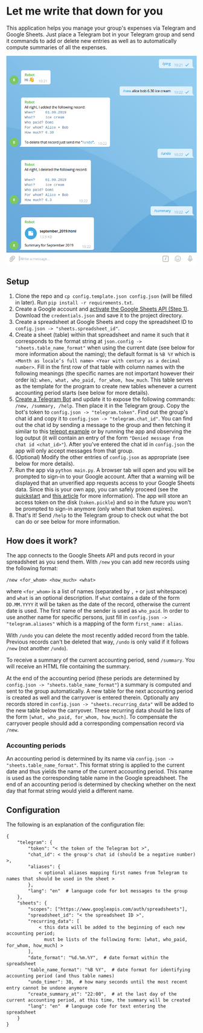 # Let me write that down for you

This application helps you manage your group's expenses via Telegram and Google Sheets. Just place a Telegram bot
in your Telegram group and send it commands to add or delete new entries as well as to automatically compute
summaries of all the expenses.

![Screenshot](./screenshot.png)

## Setup

1. Clone the repo and `cp config.template.json config.json` (will be filled in later). Run `pip install -r requirements.txt`.
2. Create a Google account and [activate the Google Sheets API (Step 1)](https://developers.google.com/sheets/api/quickstart/python).
   Download the `credentials.json` and save it to the project directory.
3. Create a spreadsheet at Google Sheets and copy the spreadsheet ID to `config.json -> "sheets.spreadsheet_id"`.
4. Create a sheet (table) within that spreadsheet and name it such that it corresponds to the format string at
   `json.config -> "sheets.table_name_format"` when using the current date (see below for more information about the naming);
   the default format is `%B %Y` which is `<Month as locale’s full name> <Year with century as a decimal number>`.
   Fill in the first row of that table with column names with the following meanings (the specific names are not
   important however their order is): `when, what, who_paid, for_whom, how_much`. This table serves as the template
   for the program to create new tables whenever a current accounting period starts (see below for more details).
5. [Create a Telegram Bot](https://core.telegram.org/bots#creating-a-new-bot) and update it to expose the following commands:
   `/new, /summary, /help`. Then place it in the Telegram group. Copy the bot's token to
   `config.json -> "telegram.token"`. Find out the group's chat id and copy it to `config.json -> "telegram.chat_id"`.
   You can find out the chat id by sending a message to the group and then fetching it similar to this
   [telepot example](https://telepot.readthedocs.io/en/latest/#receive-messages) or by running the app and observing the
   log output (it will contain an entry of the form `"Denied message from chat id <chat_id>"`). After you've entered the
   chat id in `config.json` the app will only accept messages from that group.
6. (Optional) Modify the other entries of `config.json` as appropriate (see below for more details).
7. Run the app via `python main.py`. A browser tab will open and you will be prompted to sign-in to your Google account.
   After that a warning will be displayed that an unverified app requests access to your Google Sheets data. Since this is
   your own app, you can safely proceed (see the [quickstart](https://developers.google.com/sheets/api/quickstart/python#this_app_isnt_verified)
   and [this article](https://support.google.com/cloud/answer/7454865) for more information). The app will store an
   access token on the disk (`token.pickle`) and so in the future you won't be prompted to sign-in anymore (only when that token expires).
8. That's it! Send `/help` to the Telegram group to check out what the bot can do or see below for more information.

## How does it work?

The app connects to the Google Sheets API and puts record in your spreadsheet as you send them. With `/new` you can add
new records using the following format:

    /new <for_whom> <how_much> <what>
    
where `<for_whom>` is a list of names (separated by `,` `+` or just whitespace) and `what` is an optional description.
If `what` contains a date of the form `DD.MM.YYYY` it will be taken as the date of the record, otherwise the current date is
used. The first name of the sender is used as `who_paid`. In order to use another name for specific persons, just fill in
`config.json -> "telegram.aliases"` which is a mapping of the form `first_name: alias`.

With `/undo` you can delete the most recently added record from the table. Previous records can't be deleted that way, 
`/undo` is only valid if it follows `/new` (not another `/undo`).

To receive a summary of the current accounting period, send `/summary`. You will receive an HTML file containing the summary.

At the end of the accounting period (these periods are determined by `config.json -> "sheets.table_name_format"`) a summary
is computed and sent to the group automatically. A new table for the next accounting period is created as well and the carryover is entered therein.
Optionally any records stored in `config.json -> "sheets.recurring_data"` will be added to the new table below the carryover.
These recurring data should be lists of the form `[what, who_paid, for_whom, how_much]`.
To compensate the carryover people should add a corresponding compensation record via `/new`.

### Accounting periods

An accounting period is determined by its name via `config.json -> "sheets.table_name_format"`. This format string is applied to
the current date and thus yields the name of the current accounting period. This name is used as the corresponding table name
in the Google spreadsheet. The end of an accounting period is determined by checking whether on the next day that format
string would yield a different name.

## Configuration

The following is an explanation of the configuration file:

    {
        "telegram": {
            "token": "< the token of the Telegram bot >",
            "chat_id": < the group's chat id (should be a negative number) >,
            "aliases": {
                < optional aliases mapping first names from Telegram to names that should be used in the sheet >
            },
            "lang": "en"  # language code for bot messages to the group
        },
        "sheets": {
            "scopes": ["https://www.googleapis.com/auth/spreadsheets"],
            "spreadsheet_id": "< the spreadsheet ID >",
            "recurring_data": [
                < this data will be added to the beginning of each new accounting period;
                  must be lists of the following form: [what, who_paid, for_whom, how_much] >
            ],
            "date_format": "%d.%m.%Y",  # date format within the spreadsheet
            "table_name_format": "%B %Y",  # date format for identifying accounting period (and thus table names)
            "undo_timer": 30,  # how many seconds until the most recent entry cannot be undone anymore
            "create_summary_at": "22:00",  # at the last day of the current accounting period, at this time, the summary will be created
            "lang": "en"  # language code for text entering the spreadsheet
        }
    }
